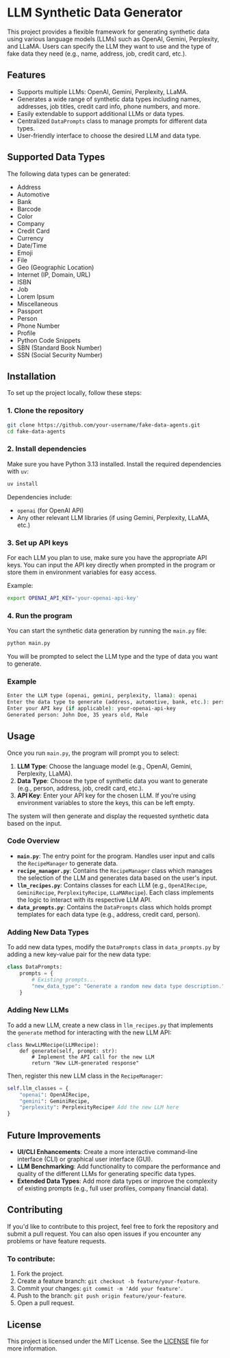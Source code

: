 # LLM Synthetic Data Generator

This project provides a flexible framework for generating synthetic data using various language models (LLMs) such as OpenAI, Gemini, Perplexity, and LLaMA. Users can specify the LLM they want to use and the type of fake data they need (e.g., name, address, job, credit card, etc.).

## Features

- Supports multiple LLMs: OpenAI, Gemini, Perplexity, LLaMA.
- Generates a wide range of synthetic data types including names, addresses, job titles, credit card info, phone numbers, and more.
- Easily extendable to support additional LLMs or data types.
- Centralized `DataPrompts` class to manage prompts for different data types.
- User-friendly interface to choose the desired LLM and data type.

## Supported Data Types

The following data types can be generated:

- Address
- Automotive
- Bank
- Barcode
- Color
- Company
- Credit Card
- Currency
- Date/Time
- Emoji
- File
- Geo (Geographic Location)
- Internet (IP, Domain, URL)
- ISBN
- Job
- Lorem Ipsum
- Miscellaneous
- Passport
- Person
- Phone Number
- Profile
- Python Code Snippets
- SBN (Standard Book Number)
- SSN (Social Security Number)

## Installation

To set up the project locally, follow these steps:

### 1. Clone the repository

```bash
git clone https://github.com/your-username/fake-data-agents.git
cd fake-data-agents
```

### 2. Install dependencies

Make sure you have Python 3.13 installed. Install the required dependencies with `uv`:

```bash
uv install
```

Dependencies include:
- `openai` (for OpenAI API)
- Any other relevant LLM libraries (if using Gemini, Perplexity, LLaMA, etc.)

### 3. Set up API keys

For each LLM you plan to use, make sure you have the appropriate API keys. You can input the API key directly when prompted in the program or store them in environment variables for easy access.

Example:
```bash
export OPENAI_API_KEY='your-openai-api-key'
```

### 4. Run the program

You can start the synthetic data generation by running the `main.py` file:

```bash
python main.py
```

You will be prompted to select the LLM type and the type of data you want to generate.

### Example

```bash
Enter the LLM type (openai, gemini, perplexity, llama): openai
Enter the data type to generate (address, automotive, bank, etc.): person
Enter your API key (if applicable): your-openai-api-key
Generated person: John Doe, 35 years old, Male
```

## Usage

Once you run `main.py`, the program will prompt you to select:
1. **LLM Type**: Choose the language model (e.g., OpenAI, Gemini, Perplexity, LLaMA).
2. **Data Type**: Choose the type of synthetic data you want to generate (e.g., person, address, job, credit card, etc.).
3. **API Key**: Enter your API key for the chosen LLM. If you're using environment variables to store the keys, this can be left empty.

The system will then generate and display the requested synthetic data based on the input.

### Code Overview

- **`main.py`**: The entry point for the program. Handles user input and calls the `RecipeManager` to generate data.
- **`recipe_manager.py`**: Contains the `RecipeManager` class which manages the selection of the LLM and generates data based on the user's input.
- **`llm_recipes.py`**: Contains classes for each LLM (e.g., `OpenAIRecipe`, `GeminiRecipe`, `PerplexityRecipe`, `LLaMARecipe`). Each class implements the logic to interact with its respective LLM API.
- **`data_prompts.py`**: Contains the `DataPrompts` class which holds prompt templates for each data type (e.g., address, credit card, person).

### Adding New Data Types

To add new data types, modify the `DataPrompts` class in `data_prompts.py` by adding a new key-value pair for the new data type:

```python
class DataPrompts:
    prompts = {
        # Existing prompts...
        "new_data_type": "Generate a random new data type description.",
    }
```

### Adding New LLMs

To add a new LLM, create a new class in `llm_recipes.py` that implements the `generate` method for interacting with the new LLM API:

```
class NewLLMRecipe(LLMRecipe):
    def generate(self, prompt: str):
        # Implement the API call for the new LLM
        return "New LLM-generated response"
```

Then, register this new LLM class in the `RecipeManager`:

```python
self.llm_classes = {
    "openai": OpenAIRecipe,
    "gemini": GeminiRecipe,
    "perplexity": PerplexityRecipe# Add the new LLM here
}
```

## Future Improvements

- **UI/CLI Enhancements**: Create a more interactive command-line interface (CLI) or graphical user interface (GUI).
- **LLM Benchmarking**: Add functionality to compare the performance and quality of the different LLMs for generating specific data types.
- **Extended Data Types**: Add more data types or improve the complexity of existing prompts (e.g., full user profiles, company financial data).

## Contributing

If you'd like to contribute to this project, feel free to fork the repository and submit a pull request. You can also open issues if you encounter any problems or have feature requests.

### To contribute:
1. Fork the project.
2. Create a feature branch: `git checkout -b feature/your-feature`.
3. Commit your changes: `git commit -m 'Add your feature'`.
4. Push to the branch: `git push origin feature/your-feature`.
5. Open a pull request.

## License

This project is licensed under the MIT License. See the [LICENSE](LICENSE) file for more information.
